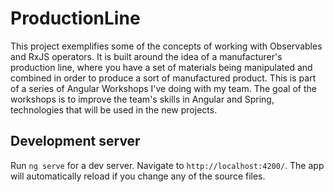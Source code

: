 # ProductionLine

This project exemplifies some of the concepts of working with Observables and RxJS operators. It is built around the idea of a manufacturer's production line, where you have a set of materials being manipulated and combined in order to produce a sort of manufactured product. This is part of a series of Angular Workshops I've doing with my team. The goal of the workshops is to improve the team's skills in Angular and Spring, technologies that will be used in the new projects.

## Development server

Run `ng serve` for a dev server. Navigate to `http://localhost:4200/`. The app will automatically reload if you change any of the source files.
